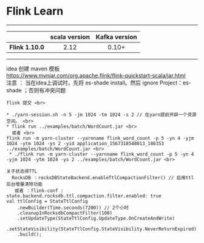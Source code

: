 # Flink Learn
---
|                    | scala version      |Kafka version   |
|:------------------:|:------------------:|:------------------:|
| **Flink 1.10.0**    | 2.12              | 0.10+               |
---

idea 创建 maven 模板 <br>
https://www.mvnjar.com/org.apache.flink/flink-quickstart-scala/jar.html <br>
注意 ： 当在idea上调试时，先将 es-shade install。然后 ignore Project：es-shade ；否则有冲突问题
```
flink 提交 <br>

* ./yarn-session.sh -n 5 -jm 1024 -tm 1024 -s 2 // 在yarn提前开辟一个资源空间。 <br>
* flink run ../examples/batch/WordCount.jar <br>
  或者 <br>
flink run -m yarn-cluster --yarnname flink_word_count -p 5 -yn 4 -yjm 1024 -ytm 1024 -ys 2 -yid application_1567318548013_186353 ../examples/batch/WordCount.jar <br>
 * ./flink run -m yarn-cluster --yarnname flink_word_count -p 5 -yn 4 -yjm 1024 -ytm 1024 -ys 2 ../examples/batch/WordCount.jar <br>
```
```$xslt
关于状态得TTL
  RocksDB ：rocksDBStateBackend.enableTtlCompactionFilter() // 启用ttl后台增量清除功能
   或者 ：flink-conf :  state.backend.rocksdb.ttl.compaction.filter.enabled: true
val ttlConfig = StateTtlConfig
    .newBuilder(Time.seconds(7200)) // 2个小时
    .cleanupInRocksdbCompactFilter(100)
    .setUpdateType(StateTtlConfig.UpdateType.OnCreateAndWrite)
    .setStateVisibility(StateTtlConfig.StateVisibility.NeverReturnExpired)
    .build();
```
